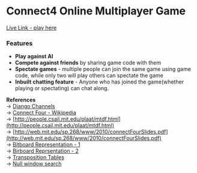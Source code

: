 # Connect4 Online Multiplayer Game

[Live Link - play here](https://con-4.herokuapp.com)   

### Features  
  * **Play against AI**  
  * **Compete against friends** by sharing game code with them  
  * **Spectate games** - multiple people can join the same game using game code, while only two will play others can spectate the game  
  * **Inbuilt chatting feature** - Anyone who has joined the game(whether playing or spectating) can chat along.  
  
**References**  
-> [Django Channels](https://channels.readthedocs.io/en/latest/)  
-> [Connect Four - Wikipedia](https://en.wikipedia.org/wiki/Connect_Four)  
-> [http://people.csail.mit.edu/plaat/mtdf.html](http://people.csail.mit.edu/plaat/mtdf.html)  
-> [http://web.mit.edu/sp.268/www/2010/connectFourSlides.pdf](http://web.mit.edu/sp.268/www/2010/connectFourSlides.pdf)  
-> [Bitboard Representation - 1](http://blog.gamesolver.org/solving-connect-four/06-bitboard/)   
-> [Birboard Reprsentation - 2](https://github.com/denkspuren/BitboardC4/blob/master/BitboardDesign.md)  
-> [Transposition Tables](http://blog.gamesolver.org/solving-connect-four/07-transposition-table/)  
-> [Null window search](https://cs.stackexchange.com/questions/1134/how-does-the-negascout-algorithm-work)  

